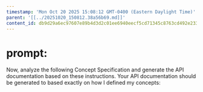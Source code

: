 ```yaml
---
timestamp: 'Mon Oct 20 2025 15:08:12 GMT-0400 (Eastern Daylight Time)'
parent: '[[../20251020_150812.38a56b69.md]]'
content_id: db9d29a6ec97607e89b4d3d2c01ee6940eecf5cd71345c8763cd492e233a2eb2
---
```


# prompt:

Now, analyze the following Concept Specification and generate the API documentation based on these instructions. Your API documentation should be generated to based exactly on how I defined my concepts:
